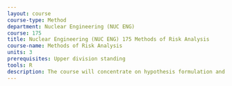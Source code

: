 ```yaml
---
layout: course 
course-type: Method
department: Nuclear Engineering (NUC ENG)
course: 175
title: Nuclear Engineering (NUC ENG) 175 Methods of Risk Analysis
course-name: Methods of Risk Analysis
units: 3
prerequisites: Upper division standing
tools: R
description: The course will concentrate on hypothesis formulation and testing, tests of significance, analysis of variance (one-way analysis), simple correlation, simple regression, and nonparametric statistics such as chi-square and Mann-Whitney U tests. Majors intending to be in the honors program must complete 101 by the end of their junior year.
---
```

